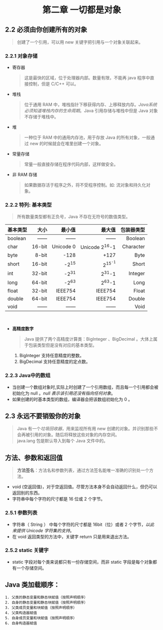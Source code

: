 # <center> 第二章 一切都是对象 </center>
## 2.2 必须由你创建所有的对象<br>
> 创建了一个引用，可以用 new 关键字把引用与一个对象关联起来。<br>
### 2.2.1 对象存储<br>
- 寄存器<br>
    > 这是最快的区域，位于处理器内部。数量有限，不能再 java 程序中直接控制，但是 C/C++ 可以。<br>
- 堆栈<br>
    > 位于通用 RAM 中，堆栈指针下移获得内存、上移释放内存。*Java系统必须知道堆栈内存的生命周期*。Java 引用存储与堆栈中但是 Java 对象不存储于堆栈中。<br>
- 堆<br> 
    > 一种位于 RAM 中的通用内存池，用于存放 Java 的所有对象，一般通过 new 的时候就会在堆里创建一个对象。
- 常量存储 <br>
    > 常量一般直接存储在程序代码内部，这样做安全。
- 非 RAM 存储<br>
    > 如果数据存活于程序之外，将不受程序控制。如: 流对象和持久化对象。<br>
### 2.2.2 特列: 基本类型<br>
 > 所有数量类型都有正负号，Java 不存在无符号的数值类型。<br>

|  基本类型      |      大小   |   最小值     |最大值       | 包装器类型  |
| ------------- | -----------:|------------:| -----------:|-----------:|
|  boolean      |   ——        |  ——         |   ——        | Boolean    |
|   char        |   16-bit    |  Unicode 0  | Unicode 2<sup>16</sup>-1| Character|
|   byte        |   8-bit     |    -128     |   +127      |  Byte      |
|   short       |   16-bit    | -2<sup>15</sup>| 2<sup>15<sup>-1| Short|
|   int         |   32-bit    | -2<sup>31</sup>| 2<sup>31</sup>-1| Integer|
|   long        |   64-bit    | -2<sup>63</sup>| 2<sup>63</sup>-1| Long|
|   float       |   32-bit    | IEEE754|IEEE754| Float|
|   double      |   64-bit    | IEEE754|IEEE754| Double|
|   void        |   ——        | ——          |   ——         |   Void     |

 <br>


- **高精度数字** <br>
    >  Java 提供了两个高精度计算类：BigInteger 、BigDecimal 。大体上属于包装类型但是没有对应的基本类型。<br>
    1.  BigInteger 支持任意精度的整数。
    2.  BigDecimal 支持任意精度的定点数。

### 2.2.3 Java中的数组<br>
-  当创建一个数组对象时,实际上时创建了一个引用数组，而且每一个引用都会被初始化为 null 。*null 表示该引用还没有指向任何对象*。<br>
- 如果创建的时基本类型的数组，编译器会把该数组初始化为 0 。<br>

## 2.3 永远不要销毁你的对象<br>
 >  Java 有一个*垃圾回收器*，用来监视所有用 new 创建的对象。并识别那些不会再被引用的对象。随后将释放这些对象的内存空间。<br>
 >  java.lang 包是默认导入到每个 Java 文件中的。
## 方法、参数和返回值 
> **方法签名**：方法名和参数列表，通过方法签名能唯一准确的识别处一个方法。
- void (空返回值)，对于空返回值。尽管方法本身不会自动返回什么，但仍可以返回别的东西。
- 字符串中每个字符的尺寸都是 16 位或 2 个字节。
### 2.5.1 参数列表<br>
 - 字符串（ String ） 中每个字符的尺寸都是 16bit（位）或者 2 个字节，*以此来提供 Unicode 字符集的支持*。
 - 在 void 返回类型的方法中，关键字 return 只是用来退出方法。

### 2.5.2 static 关键字
 - static 字段对每个类来说都只有一份存储空间，而非 static 字段是每个对象都有一个存储空间。


 ## Java 类加载顺序：  
    1. 父类的静态变量和静态块赋值（按照声明顺序）
    2. 自身的静态变量和静态块赋值（按照声明顺序）
    3. 父类成员变量和块赋值（按照声明顺序）
    4. 父类构造器赋值
    5. 自身成员变量和块赋值（按照声明顺序）
    6. 自身构造器赋值